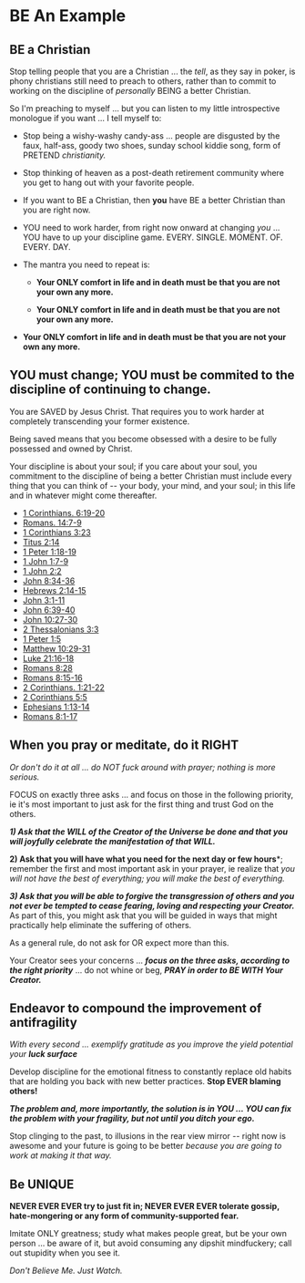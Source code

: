 # BE An Example

## BE a Christian

Stop telling people that you are a Christian ... the *tell*, as they say in poker, is phony christians still need to preach to others, rather than to commit to working on the discipline of *personally* BEING a better Christian.

So I'm preaching to myself ... but you can listen to my little introspective monologue if you want ... I tell myself to:

* Stop being a wishy-washy candy-ass ... people are disgusted by the faux, half-ass, goody two shoes, sunday school kiddie song, form of PRETEND *christianity.*

* Stop thinking of heaven as a post-death retirement community where you get to hang out with your favorite people. 

* If you want to BE a Christian, then **you** have BE a better Christian than you are right now.

* YOU need to work harder, from right now onward at changing *you* ... YOU have to up your discipline game. EVERY. SINGLE. MOMENT. OF. EVERY. DAY.

* The mantra you need to repeat is:
  * **Your ONLY comfort in life and in death must be that you are not your own any more.** 

  * **Your ONLY comfort in life and in death must be that you are not your own any more.** 

 * **Your ONLY comfort in life and in death must be that you are not your own any more.**

## YOU must change; YOU must be commited to the discipline of continuing to change.

You are SAVED by Jesus Christ. That requires you to work harder at completely transcending your former existence. 

Being saved means that you become obsessed with a desire to be fully possessed and owned by Christ.

Your discipline is about your soul; if you care about your soul, you commitment to the discipline of being a better Christian must include every thing that you can think of -- your body, your mind, and your soul; in this life and in whatever might come thereafter.

* [1 Corinthians. 6:19-20](https://www.biblestudytools.com/1-corinthians/passage/?q=1+corinthians+6:19-20)
* [Romans. 14:7-9](https://www.biblestudytools.com/romans/passage/?q=romans+14:7-9)
* [1 Corinthians 3:23](https://www.biblestudytools.com/1-corinthians/3-23.html)
* [Titus 2:14](https://www.biblestudytools.com/titus/2-14.html)
* [1 Peter 1:18-19](https://www.biblestudytools.com/1-peter/passage/?q=1+peter+1:18-19)
* [1 John 1:7-9](https://www.biblestudytools.com/1-john/passage/?q=1+john+1:7-9)
* [1 John 2:2](https://www.biblestudytools.com/1-john/2-2.html)
* [John 8:34-36](https://www.biblestudytools.com/john/passage/?q=john+8:34-36)
* [Hebrews 2:14-15](https://www.biblestudytools.com/hebrews/passage/?q=hebrews+2:14-15)
* [John 3:1-11](https://www.biblestudytools.com/john/passage/?q=john+3:1-11)
* [John 6:39-40](https://www.biblestudytools.com/john/passage/?q=john+6:39-40)
* [John 10:27-30](https://www.biblestudytools.com/john/passage/?q=john+10:27-30)
* [2 Thessalonians 3:3](https://www.biblestudytools.com/2-thessalonians/3-3.html)
* [1 Peter 1:5](https://www.biblestudytools.com/1-peter/1-5.html)
* [Matthew 10:29-31](https://www.biblestudytools.com/matthew/passage/?q=matthew+10:29-31)
* [Luke 21:16-18](https://www.biblestudytools.com/luke/passage/?q=luke+21:16-18)
* [Romans 8:28](https://www.biblestudytools.com/romans/8-28.html)
* [Romans 8:15-16](https://www.biblestudytools.com/romans/passage/?q=romans+8:15-16)
* [2 Corinthians. 1:21-22](https://www.biblestudytools.com/2-corinthians/passage/?q=2+corinthians+1:21-22)
* [2 Corinthians 5:5](https://www.biblestudytools.com/2-corinthians/5-5.html)
* [Ephesians 1:13-14](https://www.biblestudytools.com/ephesians/passage/?q=ephesians+1:13-14)
* [Romans 8:1-17](https://www.biblestudytools.com/romans/passage/?q=romans+8:1-17)

## When you pray or meditate, do it RIGHT

*Or don't do it at all ... do NOT fuck around with prayer; nothing is more serious.*

FOCUS on exactly three asks ... and focus on those in the following priority, ie it's most important to just ask for the first thing and trust God on the others.

***1) Ask that the WILL of the Creator of the Universe be done and that you will joyfully celebrate the manifestation of that WILL.***

**2) Ask that you will have what you need for the next day or few hours***; remember the first and most important ask in your prayer, ie realize that *you will not have the best of everything; you will make the best of everything.*

***3) Ask that you will be able to forgive the transgression of others and you not ever be tempted to cease fearing, loving and respecting your Creator.*** As part of this, you might ask that you will be guided in ways that might practically help eliminate the suffering of others.

As a general rule, do not ask for OR expect more than this. 

Your Creator sees your concerns ... ***focus on the three asks, according to the right priority*** ... do not whine or beg, ***PRAY in order to BE WITH Your Creator.***
  
## Endeavor to compound the improvement of antifragility 

*With every second ... exemplify gratitude as you improve the yield potential your* ***luck surface***

Develop discipline for the emotional fitness to constantly replace old habits that are holding you back with new better practices. **Stop EVER blaming others!**

***The problem and, more importantly, the solution is in YOU ... YOU can fix the problem with your fragility, but not until you ditch your ego.*** 

Stop clinging to the past, to illusions in the rear view mirror -- right now is awesome and your future is going to be better *because you are going to work at making it that way.* 


## Be UNIQUE

**NEVER EVER EVER try to just fit in; NEVER EVER EVER tolerate gossip, hate-mongering or any form of community-supported fear.**

Imitate ONLY greatness; study what makes people great, but be your own person ... be aware of it, but avoid consuming any dipshit mindfuckery; call out stupidity when you see it.

*Don't Believe Me. Just Watch.*
